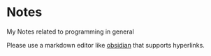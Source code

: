 # Notes
My Notes related to programming in general

Please use a markdown editor like [obsidian](https://obsidian.md) that supports hyperlinks.
